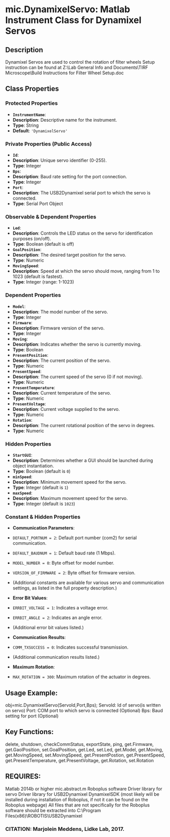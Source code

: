 # mic.DynamixelServo: Matlab Instrument Class for Dynamixel Servos

## Description
Dynamixel Servos are used to control the rotation of filter wheels
Setup instruction can be found at Z:\Lab General Info and
Documents\TIRF Microscope\Build Instructions for Filter Wheel
Setup.doc

## Class Properties

### Protected Properties
- **`InstrumentName`**:
- **Description**: Descriptive name for the instrument.
- **Type**: String
- **Default**: `'DynamixelServo'`

### Private Properties (Public Access)
- **`Id`**:
- **Description**: Unique servo identifier (0-255).
- **Type**: Integer
- **`Bps`**:
- **Description**: Baud rate setting for the port connection.
- **Type**: Integer
- **`Port`**:
- **Description**: The USB2Dynamixel serial port to which the servo is connected.
- **Type**: Serial Port Object

### Observable & Dependent Properties
- **`Led`**:
- **Description**: Controls the LED status on the servo for identification purposes (on/off).
- **Type**: Boolean (default is off)
- **`GoalPosition`**:
- **Description**: The desired target position for the servo.
- **Type**: Numeric
- **`MovingSpeed`**:
- **Description**: Speed at which the servo should move, ranging from 1 to 1023 (default is fastest).
- **Type**: Integer (range: 1-1023)

### Dependent Properties
- **`Model`**:
- **Description**: The model number of the servo.
- **Type**: Integer
- **`Firmware`**:
- **Description**: Firmware version of the servo.
- **Type**: Integer
- **`Moving`**:
- **Description**: Indicates whether the servo is currently moving.
- **Type**: Boolean
- **`PresentPosition`**:
- **Description**: The current position of the servo.
- **Type**: Numeric
- **`PresentSpeed`**:
- **Description**: The current speed of the servo (0 if not moving).
- **Type**: Numeric
- **`PresentTemperature`**:
- **Description**: Current temperature of the servo.
- **Type**: Numeric
- **`PresentVoltage`**:
- **Description**: Current voltage supplied to the servo.
- **Type**: Numeric
- **`Rotation`**:
- **Description**: The current rotational position of the servo in degrees.
- **Type**: Numeric

### Hidden Properties
- **`StartGUI`**:
- **Description**: Determines whether a GUI should be launched during object instantiation.
- **Type**: Boolean (default is `0`)
- **`minSpeed`**:
- **Description**: Minimum movement speed for the servo.
- **Type**: Integer (default is `1`)
- **`maxSpeed`**:
- **Description**: Maximum movement speed for the servo.
- **Type**: Integer (default is `1023`)

### Constant & Hidden Properties
- **Communication Parameters**:
- `DEFAULT_PORTNUM = 2`: Default port number (com2) for serial communication.
- `DEFAULT_BAUDNUM = 1`: Default baud rate (1 Mbps).
- `MODEL_NUMBER = 0`: Byte offset for model number.
- `VERSION_OF_FIRMWARE = 2`: Byte offset for firmware version.
- (Additional constants are available for various servo and communication settings, as listed in the full property description.)

- **Error Bit Values**:
- `ERRBIT_VOLTAGE = 1`: Indicates a voltage error.
- `ERRBIT_ANGLE = 2`: Indicates an angle error.
- (Additional error bit values listed.)

- **Communication Results**:
- `COMM_TXSUCCESS = 0`: Indicates successful transmission.
- (Additional communication results listed.)

- **Maximum Rotation**:
- `MAX_ROTATION = 300`: Maximum rotation of the actuator in degrees.

## Usage Example:
obj=mic.DynamixelServo(ServoId,Port,Bps);
ServoId: Id of servo(is written on servo)
Port: COM port to which servo is connected (Optional)
Bps: Baud setting for port (Optional)

## Key Functions:
delete, shutdown, checkCommStatus, exportState, ping,
get.Firmware, get.GaolPosition, set.GoalPosition,
get.Led, set.Led, get.Model, get.Moving,
get.MovingSpeed, set.MovingSpeed, get.PresentPostion,
get.PresentSpeed, get.PresentTemperature,
get.PresentVoltage, get.Rotation, set.Rotation

## REQUIRES:
Matlab 2014b or higher
mic.abstract.m
Roboplus software
Driver library for servo
Driver library for USB2Dynamixel
DynamixelSDK (most likely will be installed during installation of
Roboplus, if not it can be found on the Roboplus webpage)
All files that are not specifically for the Roboplus software should
be extracted into C:\Program Files(x86)\ROBOTIS\USB2Dynamixel

### CITATION: Marjolein Meddens, Lidke Lab, 2017.

